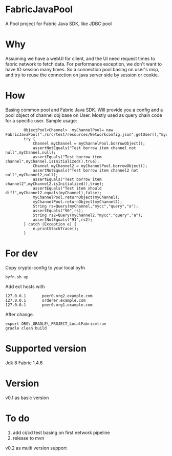 # FabricJavaPool
A Pool project for Fabric Java SDK, like JDBC pool

# Why
Assuming we have a webUI for client, and the UI need request times to fabric network to fetch data.
For performance exception, we don't want to have IO session many times.
So a connection pool basing on user's msp, and try to reuse the connection on java server side by session or cookie. 

# How
Basing common pool and Fabric Java SDK.
Will provide you a config and a pool object of channel obj base on User.
Mostly used as query chain code for a specific user.
Sample usage:
```
        ObjectPool<Channel>  myChannelPool= new FabricJavaPool("./src/test/resources/Networkconfig.json",getUser(),"mychannel");
        try {
            Channel myChannel = myChannelPool.borrowObject();
            assertNotEquals("Test borrow item channel not null",myChannel,null);
            assertEquals("Test borrow item channel",myChannel.isInitialized(),true);
            Channel myChannel2 = myChannelPool.borrowObject();
            assertNotEquals("Test borrow item channel2 not null",myChannel2,null);
            assertEquals("Test borrow item channel2",myChannel2.isInitialized(),true);
            assertEquals("Test item should diff",myChannel2.equals(myChannel),false);
            myChannelPool.returnObject(myChannel);
            myChannelPool.returnObject(myChannel2);
            String rs=Query(myChannel,"mycc","query","a");
            assertEquals("90",rs);
            String rs2=Query(myChannel2,"mycc","query","a");
            assertNotEquals("91",rs2);
        } catch (Exception e) {
            e.printStackTrace();
        }
```

# For dev
Copy crypto-config to your local byfn
```
byfn.sh up
```

Add ect hosts with
```
127.0.0.1       peer0.org2.example.com
127.0.0.1       orderer.example.com
127.0.0.1       peer0.org1.example.com
```
After change.
```
export ORG\_GRADLE\_PROJECT_LocalFabric=true
gradle clean build
```

# Supported version
Jdk 8
Fabric 1.4.6

# Version
v0.1 as basic version

# To do
1) add ci/cd test basing on first network pipeline
2) release to mvn

v0.2 as multi version support